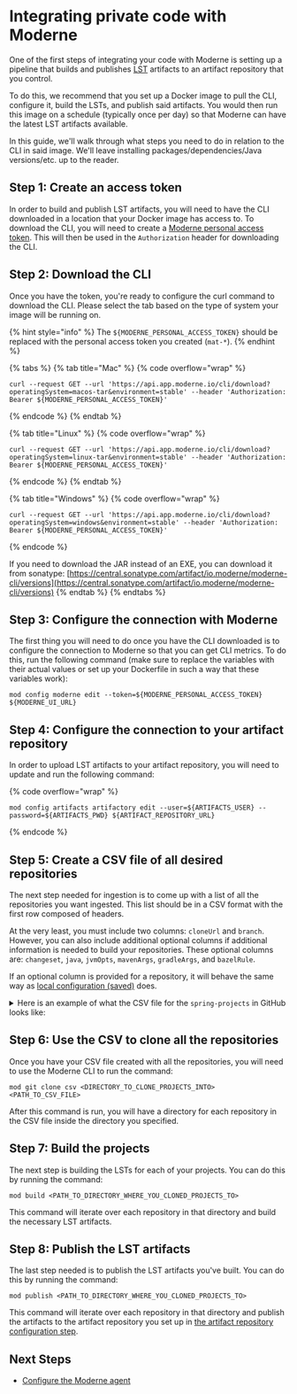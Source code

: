 # Integrating private code with Moderne

One of the first steps of integrating your code with Moderne is setting up a pipeline that builds and publishes [LST](../references/concepts/lossless-semantic-trees.md) artifacts to an artifact repository that you control.

To do this, we recommend that you set up a Docker image to pull the CLI, configure it, build the LSTs, and publish said artifacts. You would then run this image on a schedule (typically once per day) so that Moderne can have the latest LST artifacts available.

In this guide, we'll walk through what steps you need to do in relation to the CLI in said image. We'll leave installing packages/dependencies/Java versions/etc. up to the reader.

## Step 1: Create an access token

In order to build and publish LST artifacts, you will need to have the CLI downloaded in a location that your Docker image has access to. To download the CLI, you will need to create a [Moderne personal access token](/user-documentation/how-to-guides/create-api-access-tokens.md). This will then be used in the `Authorization` header for downloading the CLI.

## Step 2: Download the CLI

Once you have the token, you're ready to configure the curl command to download the CLI. Please select the tab based on the type of system your image will be running on. 

{% hint style="info" %}
The `${MODERNE_PERSONAL_ACCESS_TOKEN}` should be replaced with the personal access token you created (`mat-*`).
{% endhint %}

{% tabs %}
{% tab title="Mac" %}
{% code overflow="wrap" %}
```shell
curl --request GET --url 'https://api.app.moderne.io/cli/download?operatingSystem=macos-tar&environment=stable' --header 'Authorization: Bearer ${MODERNE_PERSONAL_ACCESS_TOKEN}'
```
{% endcode %}
{% endtab %}

{% tab title="Linux" %}
{% code overflow="wrap" %}
```shell
curl --request GET --url 'https://api.app.moderne.io/cli/download?operatingSystem=linux-tar&environment=stable' --header 'Authorization: Bearer ${MODERNE_PERSONAL_ACCESS_TOKEN}'
```
{% endcode %}
{% endtab %}

{% tab title="Windows" %}
{% code overflow="wrap" %}
```shell
curl --request GET --url 'https://api.app.moderne.io/cli/download?operatingSystem=windows&environment=stable' --header 'Authorization: Bearer ${MODERNE_PERSONAL_ACCESS_TOKEN}'
```
{% endcode %}

If you need to download the JAR instead of an EXE, you can download it from sonatype: [https://central.sonatype.com/artifact/io.moderne/moderne-cli/versions](https://central.sonatype.com/artifact/io.moderne/moderne-cli/versions)
{% endtab %}
{% endtabs %}

## Step 3: Configure the connection with Moderne

The first thing you will need to do once you have the CLI downloaded is to configure the connection to Moderne so that you can get CLI metrics. To do this, run the following command (make sure to replace the variables with their actual values or set up your Dockerfile in such a way that these variables work):

```shell
mod config moderne edit --token=${MODERNE_PERSONAL_ACCESS_TOKEN} ${MODERNE_UI_URL}
```

## Step 4: Configure the connection to your artifact repository

In order to upload LST artifacts to your artifact repository, you will need to update and run the following command:

{% code overflow="wrap" %}
```shell
mod config artifacts artifactory edit --user=${ARTIFACTS_USER} --password=${ARTIFACTS_PWD} ${ARTIFACT_REPOSITORY_URL}
```
{% endcode %}

## Step 5: Create a CSV file of all desired repositories

The next step needed for ingestion is to come up with a list of all the repositories you want ingested. This list should be in a CSV format with the first row composed of headers. 

At the very least, you must include two columns: `cloneUrl` and `branch`. However, you can also include additional optional columns if additional information is needed to build your repositories. These optional columns are: `changeset`, `java`, `jvmOpts`, `mavenArgs`, `gradleArgs`, and `bazelRule`.

If an optional column is provided for a repository, it will behave the same way as [local configuration (saved)](/user-documentation/how-to-guides/layer-config-cli.md#local-configuration-shared) does.

<details>

<summary>Here is an example of what the CSV file for the <code>spring-projects</code> in GitHub looks like:</summary>

```
cloneUrl,branch
git@github.com:spring-projects/spring-rewrite-commons.git,main
git@github.com:spring-projects/spring-session.git,main
git@github.com:spring-projects/spring-boot.git,main
git@github.com:spring-projects/spring-kafka.git,main
git@github.com:spring-projects/sts4.git,main
git@github.com:spring-projects/spring-shell.git,main
git@github.com:spring-projects/spring-data-release.git,main
git@github.com:spring-projects/spring-data-couchbase.git,main
git@github.com:spring-projects/spring-data-relational.git,main
git@github.com:spring-projects/spring-data-rest.git,main
git@github.com:spring-projects/spring-data-mongodb.git,main
git@github.com:spring-projects/spring-data-cassandra.git,main
git@github.com:spring-projects/spring-data-ldap.git,main
git@github.com:spring-projects/spring-data-elasticsearch.git,main
git@github.com:spring-projects/spring-data-redis.git,main
git@github.com:spring-projects/spring-data-bom.git,main
git@github.com:spring-projects/spring-data-keyvalue.git,main
git@github.com:spring-projects/spring-data-build.git,main
git@github.com:spring-projects/spring-data-neo4j.git,main
git@github.com:spring-projects/spring-data-jpa.git,main
git@github.com:spring-projects/spring-data-commons.git,main
git@github.com:spring-projects/spring-ai.git,main
git@github.com:spring-projects/spring-batch.git,main
git@github.com:spring-projects/spring-framework.git,main
git@github.com:spring-projects/spring-ws.git,main
git@github.com:spring-projects/spring-petclinic.git,main
git@github.com:spring-projects/spring-security.git,main
git@github.com:spring-projects/spring-authorization-server.git,main
git@github.com:spring-projects/spring-retry.git,main
git@github.com:spring-projects/spring-ldap.git,main
```

</details>

## Step 6: Use the CSV to clone all the repositories

Once you have your CSV file created with all the repositories, you will need to use the Moderne CLI to run the command:

```shell
mod git clone csv <DIRECTORY_TO_CLONE_PROJECTS_INTO> <PATH_TO_CSV_FILE>
```

After this command is run, you will have a directory for each repository in the CSV file inside the directory you specified.

## Step 7: Build the projects

The next step is building the LSTs for each of your projects. You can do this by running the command:

```shell
mod build <PATH_TO_DIRECTORY_WHERE_YOU_CLONED_PROJECTS_TO>
```

This command will iterate over each repository in that directory and build the necessary LST artifacts.

## Step 8: Publish the LST artifacts

The last step needed is to publish the LST artifacts you've built. You can do this by running the command:

```shell
mod publish <PATH_TO_DIRECTORY_WHERE_YOU_CLONED_PROJECTS_TO>
```

This command will iterate over each repository in that directory and publish the artifacts to the artifact repository you set up in [the artifact repository configuration step](#step-3-configure-the-connection-to-your-artifact-repository).

## Next Steps

* [Configure the Moderne agent](agent-configuration/agent-configuration.md)
